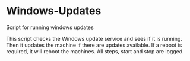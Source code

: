 # Windows-Updates
Script for running windows updates

This script checks the Windows update service and sees if it is running.
Then it updates the machine if there are updates available.
If a reboot is required, it will reboot the machines.
All steps, start and stop are logged.
